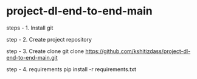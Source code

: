 # project-dl-end-to-end-main


steps - 1. Install git

step - 2. Create project repository

step - 3. Create clone
git clone https://github.com/kshitizdass/project-dl-end-to-end-main.git

step - 4. requirements
pip install -r requirements.txt


